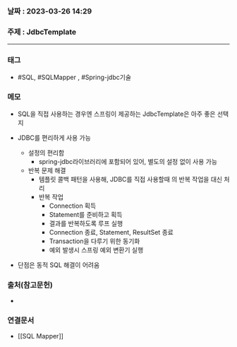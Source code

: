 ### 날짜 : 2023-03-26 14:29
### 주제 : JdbcTemplate
---
### 태그
* #SQL, #SQLMapper , #Spring-jdbc기술

### 메모
* SQL을 직접 사용하는 경우엔 스프링이 제공하는 JdbcTemplate은 아주 좋은 선택지
* JDBC를 편리하게 사용 가능
	* 설정의 편리함
		* spring-jdbc라이브러리에 포함되어 있어, 별도의 설정 없이 사용 가능
	* 반복 문제 해결
		* 템플릿 콜백 패턴을 사용해, JDBC를 직접 사용할때 의 반복 작업을 대신 처리
		* 반복 작업 
			* Connection 획득
			* Statement를 준비하고 획득
			* 결과를 반복하도록 루프 실행
			* Connection 종료, Statement, ResultSet 종료
			* Transaction을 다루기 위한 동기화
			* 예외 발생시 스프링 예외 변환기 실행
			
* 단점은 동적 SQL 해결이 어려움
### 출처(참고문헌)
-  

### 연결문서
- [[SQL Mapper]]